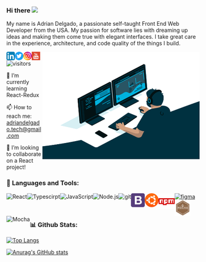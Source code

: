 ### Hi there <img src="https://media.giphy.com/media/hvRJCLFzcasrR4ia7z/giphy.gif" width="25px">

My name is Adrian Delgado, a passionate self-taught Front End Web Developer from the USA. My passion for software lies with dreaming up ideas and making them come true with elegant interfaces. I take great care in the experience, architecture, and code quality of the things I build.

<img align="right" alt="GIF" src="./code.gif" width="410" height="280" />

<a href="https://www.linkedin.com/in/adriandelgado1/" target="_blank">
  <img src="./LinkedIn.png" align="left" alt="Adrian's LinkedIn" width="22px">
</a>
<a href="https://www.twitter.com/cloudcoding_" target="_blank">
  <img src="./Twitter.png" align="left" alt="Adrian's Twitter" width="22px">
</a>
<a href="https://www.instagram.com/cloudcoding" target="_blank"> 
  <img src="./Instagram.png" align="left" alt="Adrian's Instagram" width="22px">
</a>
<a href="https://www.youtube.com/channel/UCci3UPQ2p4hyERNhXqAPCBw" target="_blank">
  <img src="./youtube.svg" align="left" alt="Adrian's YouTube" width="22px">
</a>

![visitors](https://page-views.glitch.me/badge?page_id=adriandelgg.visitor-badge)


🌱 I’m currently learning React-Redux 

📫 How to reach me: adriandelgado.tech@gmail.com

👯 I’m looking to collaborate on a React project!

 
### 🔨 Languages and Tools:   

<a href="https://reactjs.org/" target="_blank"> <img align="left" alt="React" height ="42px" src="https://raw.githubusercontent.com/rahul-jha98/github_readme_icons/main/language_and_tools/square/react/react.svg"></a>
<a href="https://www.typescriptlang.org/" target="_blank"><img align="left" alt="Typescirpt" height ="42px" src="https://raw.githubusercontent.com/rahul-jha98/github_readme_icons/main/language_and_tools/square/typescript/typescript.svg"></a>
<a href="https://developer.mozilla.org/en-US/docs/Web/JavaScript" target="_blank"> <img align="left" alt="JavaScript" height ="42px"  src="https://raw.githubusercontent.com/rahul-jha98/github_readme_icons/main/language_and_tools/square/javascript/javascript.svg"> </a>
<a href="https://nodejs.org" target="_blank"><img align="left" alt="Node.js" height ="42px" src="https://raw.githubusercontent.com/rahul-jha98/github_readme_icons/main/language_and_tools/square/node/node.svg"></a>
<a href="https://git-scm.com/" target="_blank"> <img src="https://raw.githubusercontent.com/rahul-jha98/github_readme_icons/main/language_and_tools/square/git-scm/git-scm.svg" align="left" alt="git" height='42px'/> </a>
<a href="https://www.figma.com/" target="_blank"> <img src="https://raw.githubusercontent.com/rahul-jha98/github_readme_icons/main/language_and_tools/square/figma/figma.svg" alt="figma" height='42px'/> </a>
<a href="https://getbootstrap.com/" target="_blank"> <img src="./bootstrap.png" alt="BootStrap" align="left" height='36px'/> </a>
<a href="https://ubuntu.com/" target="_blank"> <img src="./Ubuntu.png" alt="Ubuntu" align="left" height='36px'/> </a>
<a href="https://www.npmjs.com/" target="_blank"> <img src="./npm.png" alt="npm" align="left" height='42px'/> </a>
<a href="https://mochajs.org/" target="_blank"> <img src="./Mocha.png" alt="Mocha" align="left" height='42px'/> </a>
<a href="https://jestjs.io" target="_blank"> <img src="https://cdn.freebiesupply.com/logos/large/2x/jest-logo-png-transparent.png" alt="Mocha" align="left" height='34px'/> </a>



<br>

### 📊 Github Stats:
[![Top Langs](https://github-readme-stats.vercel.app/api/top-langs/?username=adriandelgg&theme=tokyonight&layout=compact)](https://github.com/anuraghazra/github-readme-stats)

[![Anurag's GitHub stats](https://github-readme-stats.vercel.app/api?username=adriandelgg&count_private=true&show_icons=true&theme=tokyonight&include_all_commits=true&hide=prs,issues)](https://github.com/anuraghazra/github-readme-stats)

<!--[![Readme Card](https://github-readme-stats.vercel.app/api/pin/?username=adriandelgg&theme=tokyonight&repo=THEREPOYOUWANT)](https://github.com/anuraghazra/github-readme-stats)-->

<!--💬 Ask me about ...
📫 How to reach me: ...
😄 Pronouns: ...
⚡ Fun fact: ... -->
